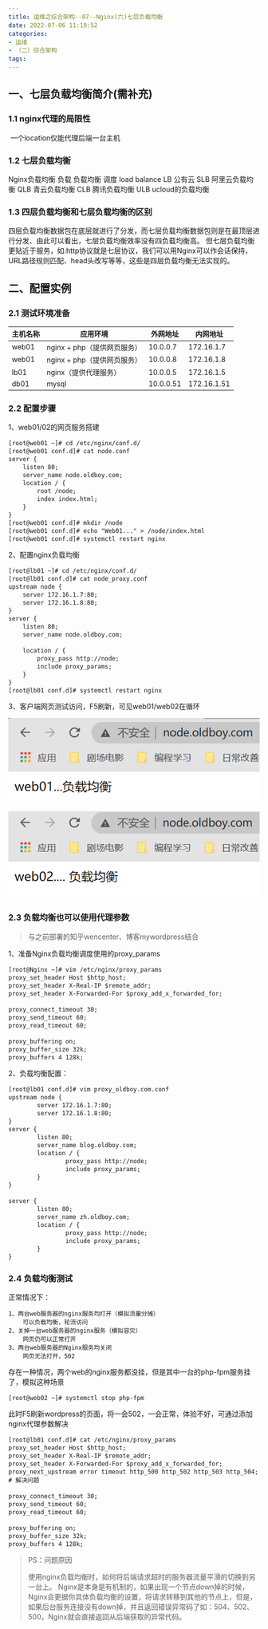 ```yaml
---
title: 运维之综合架构--07--Nginx(六)七层负载均衡
date: 2022-07-06 11:19:52
categories:
- 运维
- （二）综合架构
tags:
---
```


## 一、七层负载均衡简介(需补充)

### 1.1 nginx代理的局限性

​	一个location仅能代理后端一台主机

### 1.2 七层负载均衡

Nginx负载均衡
	负载
	负载均衡
	调度
	load balance
	LB
公有云
	SLB		阿里云负载均衡
	QLB		青云负载均衡
	CLB		腾讯负载均衡
	ULB		ucloud的负载均衡

### 1.3 四层负载均衡和七层负载均衡的区别

四层负载均衡数据包在底层就进行了分发，而七层负载均衡数据包则是在最顶层进行分发、由此可以看出，七层负载均衡效率没有四负载均衡高。
但七层负载均衡更贴近于服务，如:http协议就是七层协议，我们可以用Nginx可以作会话保持，URL路径规则匹配、head头改写等等，这些是四层负载均衡无法实现的。

## 二、配置实例

### 2.1 测试环境准备

| 主机名称 | 应用环境                    | 外网地址  | 内网地址    |
| -------- | --------------------------- | --------- | ----------- |
| web01    | nginx + php（提供网页服务） | 10.0.0.7  | 172.16.1.7  |
| web01    | nginx + php（提供网页服务） | 10.0.0.8  | 172.16.1.8  |
| lb01     | nginx（提供代理服务）       | 10.0.0.5  | 172.16.1.5  |
| db01     | mysql                       | 10.0.0.51 | 172.16.1.51 |

### 2.2 配置步骤

1、web01/02的网页服务搭建

```shell
[root@web01 ~]# cd /etc/nginx/conf.d/
[root@web01 conf.d]# cat node.conf 
server {
    listen 80;
    server_name node.oldboy.com;
    location / {
        root /node;
        index index.html;
    }
}
[root@web01 conf.d]# mkdir /node
[root@web01 conf.d]# echo "Web01..." > /node/index.html
[root@web01 conf.d]# systemctl restart nginx
```

2、配置nginx负载均衡

```shell
[root@lb01 ~]# cd /etc/nginx/conf.d/
[root@lb01 conf.d]# cat node_proxy.conf 
upstream node {
    server 172.16.1.7:80;
    server 172.16.1.8:80;
}
server {
    listen 80;
    server_name node.oldboy.com;

    location / {
        proxy_pass http://node;
        include proxy_params;
    }
}
[root@lb01 conf.d]# systemctl restart nginx
```

3、客户端网页测试访问，F5刷新，可见web01/web02在循环

![image-20210820132420586](/img/image-20210820132420586.png)

![image-20210820132431971](/img/image-20210820132431971.png)

### 2.3 负载均衡也可以使用代理参数

>与之前部署的知乎wencenter、博客mywordpress结合

1、准备Nginx负载均衡调度使用的proxy_params

```shell
[root@Nginx ~]# vim /etc/nginx/proxy_params
proxy_set_header Host $http_host;
proxy_set_header X-Real-IP $remote_addr;
proxy_set_header X-Forwarded-For $proxy_add_x_forwarded_for;

proxy_connect_timeout 30;
proxy_send_timeout 60;
proxy_read_timeout 60;

proxy_buffering on;
proxy_buffer_size 32k;
proxy_buffers 4 128k;
```

2、负载均衡配置：

```shell
[root@lb01 conf.d]# vim proxy_oldboy.com.conf
upstream node {
        server 172.16.1.7:80;
        server 172.16.1.8:80;
}
server {
        listen 80;
        server_name blog.oldboy.com;
        location / {
                proxy_pass http://node;
                include proxy_params;
        }
}

server {
        listen 80;
        server_name zh.oldboy.com;
        location / {
                proxy_pass http://node;
                include proxy_params;
        }
}
```

### 2.4 负载均衡测试

正常情况下：

```shell
1、两台web服务器的nginx服务均打开（模拟流量分摊）
	可以负载均衡，轮流访问
2、关掉一台web服务器的nginx服务（模拟容灾）
	网页仍可以正常打开
3、两台web服务器的Nginx服务均关闭
	网页无法打开，502
```

存在一种情况，两个web的nginx服务都没挂，但是其中一台的php-fpm服务挂了，模拟这种场景

```shell
[root@web02 ~]# systemctl stop php-fpm
```

此时F5刷新wordpress的页面，将一会502，一会正常，体验不好，可通过添加nginx代理参数解决

```shell
[root@lb01 conf.d]# cat /etc/nginx/proxy_params
proxy_set_header Host $http_host;
proxy_set_header X-Real-IP $remote_addr;
proxy_set_header X-Forwarded-For $proxy_add_x_forwarded_for;
proxy_next_upstream error timeout http_500 http_502 http_503 http_504; # 解决问题

proxy_connect_timeout 30;
proxy_send_timeout 60;
proxy_read_timeout 60;

proxy_buffering on;
proxy_buffer_size 32k;
proxy_buffers 4 128k;
```

>PS：问题原因
>
>使用nginx负载均衡时，如何将后端请求超时的服务器流量平滑的切换到另一台上。
>Nginx是本身是有机制的，如果出现一个节点down掉的时候，Nginx会更据你具体负载均衡的设置，将请求转移到其他的节点上，但是，如果后台服务连接没有down掉，并且返回错误异常码了如：504、502、500，Nginx就会直接返回从后端获取的异常代码。
